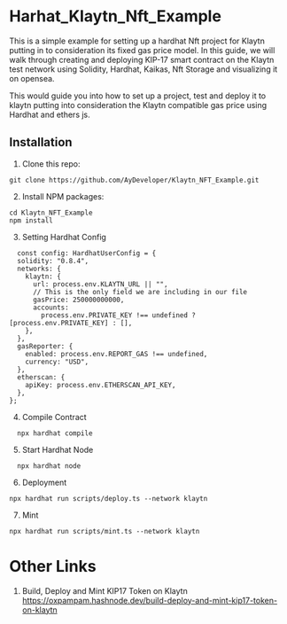 # Harhat_Klaytn_Nft_Example

This is a simple example for setting up a hardhat Nft project for Klaytn putting in to consideration its fixed gas price model. In this guide, we will walk through creating and deploying KIP-17 smart contract on the Klaytn test network using Solidity, Hardhat, Kaikas, Nft Storage and visualizing it on opensea. 

This would guide you into how to set up a project, test and deploy it to klaytn putting into consideration the Klaytn compatible gas price using Hardhat and ethers js.

## Installation
1. Clone this repo:

```shell
git clone https://github.com/AyDeveloper/Klaytn_NFT_Example.git
```

2. Install NPM packages:

```shell
cd Klaytn_NFT_Example
npm install
```
3. Setting Hardhat Config
```shell
  const config: HardhatUserConfig = {
  solidity: "0.8.4",
  networks: {
    klaytn: {
      url: process.env.KLAYTN_URL || "",
      // This is the only field we are including in our file
      gasPrice: 250000000000,
      accounts:
        process.env.PRIVATE_KEY !== undefined ? [process.env.PRIVATE_KEY] : [],
    },
  },
  gasReporter: {
    enabled: process.env.REPORT_GAS !== undefined,
    currency: "USD",
  },
  etherscan: {
    apiKey: process.env.ETHERSCAN_API_KEY,
  },
};

```

4. Compile Contract

```shell
  npx hardhat compile
```

5. Start Hardhat Node

```shell
  npx hardhat node
```

6. Deployment

```shell
npx hardhat run scripts/deploy.ts --network klaytn
```


7. Mint

```shell
npx hardhat run scripts/mint.ts --network klaytn
```



# Other Links
1. Build, Deploy and Mint KIP17 Token on Klaytn https://oxpampam.hashnode.dev/build-deploy-and-mint-kip17-token-on-klaytn

